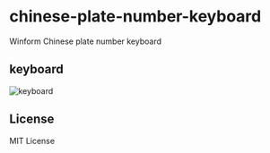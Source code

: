# chinese-plate-number-keyboard

Winform Chinese plate number keyboard

## keyboard

![keyboard](https://raw.githubusercontent.com/skseeker/chinese-plate-number-keyboard/master/screenshots/keyboard.gif)

## License

MIT License